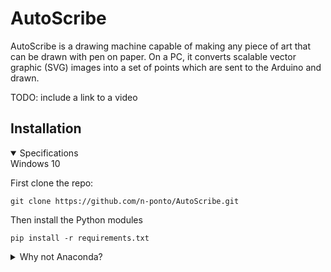 # AutoScribe

AutoScribe is a drawing machine capable of making any piece of art that can be drawn with pen on paper. On a PC, it converts scalable vector graphic (SVG) images into a set of points which are sent to the Arduino and drawn. 

TODO: include a link to a video

## Installation

<details open>
<summary> Specifications
<br>
Windows 10

</details>

First clone the repo:

`git clone https://github.com/n-ponto/AutoScribe.git`

Then install the Python modules

`pip install -r requirements.txt`

<details>
<summary>Why not Anaconda?
<br>

</details>
